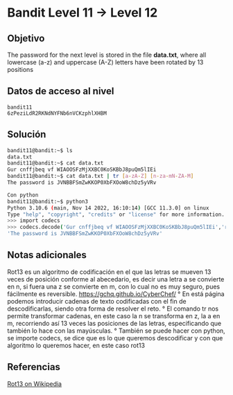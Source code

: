 # Bandit Level 11 → Level 12

## Objetivo
The password for the next level is stored in the file **data.txt**, where all lowercase (a-z) and uppercase (A-Z) letters have been rotated by 13 positions
## Datos de acceso al nivel
```
bandit11
6zPeziLdR2RKNdNYFNb6nVCKzphlXHBM
```
## Solución
```bash
bandit11@bandit:~$ ls
data.txt
bandit11@bandit:~$ cat data.txt
Gur cnffjbeq vf WIAOOSFzMjXXBC0KoSKBbJ8puQm5lIEi
bandit11@bandit:~$ cat data.txt | tr [a-zA-Z] [n-za-mN-ZA-M]
The password is JVNBBFSmZwKKOP0XbFXOoW8chDz5yVRv

Con python
bandit11@bandit:~$ python3
Python 3.10.6 (main, Nov 14 2022, 16:10:14) [GCC 11.3.0] on linux
Type "help", "copyright", "credits" or "license" for more information.
>>> import codecs
>>> codecs.decode('Gur cnffjbeq vf WIAOOSFzMjXXBC0KoSKBbJ8puQm5lIEi','rot13')
'The password is JVNBBFSmZwKKOP0XbFXOoW8chDz5yVRv'
```
## Notas adicionales
Rot13 es un algoritmo de codificación en el que las letras se mueven 13 veces de posición conforme al abecedario, es decir una letra a se convierte en n, si fuera una z se convierte en m, con lo cual no es muy seguro, pues fácilmente es reversible.
https://gchq.github.io/CyberChef/
° En está página podemos introducir cadenas de texto codificadas con el fin de descodificarlas, siendo otra forma de resolver el reto.
° El comando tr nos permite transformar cadenas, en este caso la n se transforma en z, la a en m, recorriendo así 13 veces las posiciones de las letras, especificando que también lo hace con las mayúsculas.
° También se puede hacer con python, se importe codecs, se dice que es lo que queremos descodificar y con que algoritmo lo queremos hacer, en este caso rot13
## Referencias
[Rot13 on Wikipedia](https://en.wikipedia.org/wiki/Rot13)